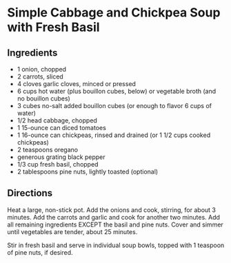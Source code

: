 # Simple Cabbage and Chickpea Soup with Fresh Basil

## Ingredients
* 1 onion, chopped
* 2 carrots, sliced
* 4 cloves garlic cloves, minced or pressed
* 6 cups hot water (plus bouillon cubes, below) or vegetable broth (and no bouillon cubes)
* 3 cubes no-salt added bouillon cubes (or enough to flavor 6 cups of water)
* 1/2 head cabbage, chopped
* 1 15-ounce can diced tomatoes
* 1 16-ounce can chickpeas, rinsed and drained (or 1 1/2 cups cooked chickpeas)
* 2 teaspoons oregano
* generous grating black pepper
* 1/3 cup fresh basil, chopped
* 2 tablespoons pine nuts, lightly toasted (optional)

## Directions
Heat a large, non-stick pot. Add the onions and cook, stirring, for about 3 minutes. Add the carrots and garlic and cook for another two minutes. Add all remaining ingredients EXCEPT the basil and pine nuts. Cover and simmer until vegetables are tender, about 25 minutes.

Stir in fresh basil and serve in individual soup bowls, topped with 1 teaspoon of pine nuts, if desired.

